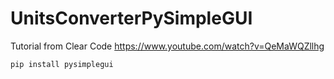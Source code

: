 # UnitsConverterPySimpleGUI

Tutorial from Clear Code https://www.youtube.com/watch?v=QeMaWQZllhg

```
pip install pysimplegui
```